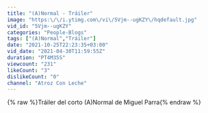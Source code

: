 ```yaml
---
title: "(A)Normal - Tráiler"
image: "https:\/\/i.ytimg.com\/vi\/5Vjm--ugKZY\/hqdefault.jpg"
vid_id: "5Vjm--ugKZY"
categories: "People-Blogs"
tags: ["(A)Normal","Tráiler"]
date: "2021-10-25T22:23:35+03:00"
vid_date: "2021-04-30T11:59:55Z"
duration: "PT4M35S"
viewcount: "231"
likeCount: "3"
dislikeCount: "0"
channel: "Atroz Con Leche"
---
```

{% raw %}Tráiler del corto (A)Normal de Miguel Parra{% endraw %}
